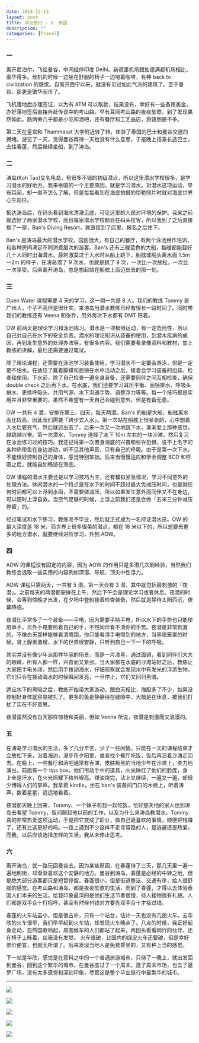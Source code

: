 ```yaml
---
date: 2014-12-13
layout: post
title: 毕业旅行 - 3. 泰国
description: ""
categories: [Travel]
---
```


### 一

离开尼泊尔，飞往曼谷，中间经停印度 Delhi。新德里机场跟加德满都机场相比，豪华得多。候机的时候一边坐在舒服的椅子一边喝着咖啡，有种 back to civilization 的感觉。自离开西宁以来，就没有见过如此气派的建筑了。至于曼谷，那更是繁华闹市了。

飞机落地后办理签证，以为有 ATM 可以取款，结果没有，幸好有一些备用美金，办好落地签后直接奔赴传说中的考山路。早有耳闻考山路的夜夜笙歌，到了发现果然如此。路两旁几乎都是小吃和酒吧，还有餐厅和工艺品店，旅馆倒是不多。

第二天在皇宫和 Thammasat 大学附近转了转，体验了泰国的巴士和曼谷交通的拥堵。游览了一天，觉得曼谷再待一天也没有什么意思，于是晚上搭乘长途巴士，去往春蓬，然后继续坐船，到了涛岛。

### 二

涛岛(Koh Tao)又名龟岛，有很多不错的初级潜点，所以这里潜水学校很多，是学习潜水的好地方。我来泰国的一个主要原因，就是学习潜水。对潜水这项运动，早有耳闻，却一直不怎么了解，但是每每看到在海底拍摄的惊艳照片时就对海底世界心生向往。

抵达涛岛后，在码头看到海水清澈见底，可见这里的人民对环境的保护。我来之前就选好了两家潜水学校，而且每家潜水学校都会在码头拉客，所以我到了之后直接挑了一家，Ban's Diving Resort，就直接到了店里，报名之后住下。

Ban's 是涛岛最大的潜水学校，园区很大，有自己的餐厅，有两个泳池用作培训，和各种房间满足不同消费层次的游客。Ban's 还有三艘蓝色的大船，每艘都能载好几十人同时出海潜水。最刺激莫过于入水时从船上跳下，船舷或船头离水面 1.5m—2m 的样子，在涛岛潜了 9 次水，也就是跳了 9 次，一次比一次放松，一次比一次享受。后来离开涛岛，总是想起站在船舷上面迈出去的那一刻。

### 三

Open Water 课程需要 4 天的学习，这一期一共是 8 人。我们的教练 Tommy 是广州人，个子不高但是很壮实，来涛岛当潜水教练已经有很长一段时间了。同时带我们的教练还有 Veena 和张乔，另外每次下水都有 DMT 陪着。

OW 前两天是理论学习和泳池练习。潜水是一项极限运动，有一定危险性，所以自己对自己在水下的安全负责。潜水的理论知识从装备的使用，到潜水疾病的成因，再到发生意外的处理办法等，有很多内容。我们需要看录像资料和教材，加上教练的讲解，最后还需要通过笔试。

除了理论课程，还需要在泳池学习装备使用。学习潜水不一定要会游泳，但是一定要不怕水。在适应了戴着脚蹼和面镜在水中活动之后，接着会学习装备的组装、检查和使用。下水前，除了自己检查一遍全身装备，还需要同伴之间互相检查，确保 double check 之后再下水。在水底，我们还要学习耳压平衡、面镜排水、呼吸头排水、更换呼吸头、共用气源、水下沟通手势、调整浮力等等。每一个技巧都是实用并且非常重要的，虽然不希望有一天自己会碰到意外，但是有备无患。

OW 一共有 4 潜，安排在第三、四天，每天两潜。Ban's 的船是大船，船舷离水面比较高，因此我们需要「跨步式入水」。第一次站在船舷上很紧张的，心中想着入水后要充气，然后就迈出去了。后来一次又一次地跳下水，渐渐爱上那种感觉，越跳越兴奋。第一次潜水，Tommy 选择了水下 10m 左右的一块沙滩，然后复习在泳池练习过的技巧。我还记得第一次置身海底的兴奋和些许恐惧，说不上名字的各种热带鱼在身边游动，听不见其他声音，只有自己的呼吸。由于是第一次下水，不能很好控制自己的身体，感觉特别笨拙。后来当慢慢适应和学会调整 BCD 和呼吸之后，就能自如畅游在海底。

OW 课程的潜水主要还是以学习技巧为主，还有模拟紧急情况，学习不同意外的处理方法。休闲潜水的一个特点是在水下的时间不超过最大免减压时间，也是就任何时间都可以上浮到水面，不需要做减压，所以如果发生意外而同伴又不在身边，可以随时上浮自救。当空气足够的时候，上浮之前我们还是会做「五米三分钟减压停留」的。

经过笔试和水下练习，教练准予毕业，然后就正式成为一名持证潜水员。OW 的最大深度是 18 米，而世界上很多很美的潜点，都在 18 米以下的，所以想要去更多的地方潜水，就要继续进阶学习，升到 AOW。

### 四

AOW 的课程没有固定的内容，因为 AOW 的作用只是多潜几次刷经验，当然我们教练会选取一些实用的内容例如深潜、导航、顶尖中性浮力。

AOW 课程只需两天，一共有 5 潜。第一天会有 3 潜，其中就包括最刺激的「夜潜」。之前每天的两潜都安排在上午，然后下午会是理论学习或者休息。夜潜的时候，会等到傍晚才出发，在夕阳中登船接着检查装备，然后就是静待太阳西沉，夜幕降临。

夜潜比平常多了一个装备——手电，因为需要手持手电，所以水下的手势也只能使用单手，另外手电要照着自己的手，不然同伴看不清你的手势。夜潜是非常刺激的，不像白天那样能够看清周围，你只能看清手电照到的地方，当黑暗笼罩的时候，肾上腺素激增，水下的世界很安静，只听到自己一下一下的呼吸。

其实并没有像少年派那样华丽的场景，而是一片漆黑，通过面镜，看到同伴们大大的眼睛，所有人都一样，兴奋而又紧张。当大家都在水底的沙滩站好之后，教练让大家把手电关闭，然后用手拨动海水，仔细观察就会发现水中有发光的浮游生物，它们只会在拨动海水的时候瞬间发亮，一旦停止，它们又回归黑暗。

适应水下的黑暗之后，教练开始带大家游动。跟白天相比，海胆多了不少，如果没控制好身体就容易被扎了。更多的鱼是静静待在缝隙中，大概是在休息，被我们打扰了实在不好意思。

夜潜虽然没有白天那样惊艳和美丽，但如 Veena 所说，夜潜是刺激而又浪漫的。


### 五

在涛岛学习潜水的生活，多了几分辛苦，少了一些闲情。只能在一天的课程结束才会放松下来，沿着海边，漫步在夕阳里，或者找个餐厅吃饭，饭后再沿着沙滩走回去。在晚上，一些餐厅和酒吧通常有表演，皮肤黝黑的当地少年在沙滩上，卖力地演出，前面有一个 tips box，他们甩动手中的道具，火光映红了他们的脸庞，身上全是汗水，在火光照耀下格外锃亮。煤油烧完，沾上又继续，一遍又一遍，却很少博得人们的掌声。我拿着 kindle，坐在 ban's 装备间门口的木梯上，听着涛声，数着星星，远远地看着。

夜潜那天晚上回来，Tommy、一个妹子和我一起吃饭，恰好那天他的家人也到涛岛去看望 Tommy，饭间聊起他以前的工作，以及为什么来涛岛教潜水。Tommy 真的非常热爱这项运动，于是把它变成了职业，做自己最喜欢的事情，顺便把钱赚了，还有比这更好的吗。一路上遇到不少这样不走寻常路的人，是逃避还是热爱，而我，以后应该选择怎样的生活，我从未停止思考。 

### 六

离开涛岛，就一路玩回曼谷去。因为某些原因，在春蓬待了三天，那几天里一遍一遍地刷街，却渐渐喜欢这个安静的地方。曼谷到涛岛，春蓬是必经的中转之地，但是绝大部分游客都只是短暂停留。春蓬很小，但是街道整洁、交通有序，给人很舒服的感觉。在考山路和涛岛，都是夜夜笙歌的生活，而到了春蓬，才得以去体验泰国人们本来的生活。给我印象最深的是他们生活节奏很慢，待人接物很有礼貌。人们都是双手合十打招呼，甚至有时候付钱对方要先双手合十才接过钱。

春蓬的火车站虽小，但是很古朴，只有一个站台，估计一天也没有几趟火车。去华欣的火车很早，我们早早赶到火车站，却发现火车晚点了。八点的时候，我正好起身走动，忽然国歌响起，周围候车的人们都站了起来，再回头看看同行的伙伴，还在椅子上眯着，丝毫没有发觉。
火车很破，比国内的绿皮火车还要破，但是幸好票价便宜，也就无所谓了。后来发现当地人是免费乘坐的，又有种上当的感觉。

下一站是华欣，感觉是在意料之中的一个普通旅游城市，只待了一晚上，就出发回到曼谷，回到这个繁华的城市。在曼谷度过了一个周末，逛了周末市场，也去了暹罗广场，没有太多感觉和深刻印象，尽管这是整个毕业旅行中最繁华的城市。

- - - 

![](https://raw.githubusercontent.com/liamchzh/pictures/master/IMG_3040.JPG)

![](https://raw.githubusercontent.com/liamchzh/pictures/master/IMG_3031.JPG)

![](https://raw.githubusercontent.com/liamchzh/pictures/master/IMG_3064.JPG)

![](https://raw.githubusercontent.com/liamchzh/pictures/master/IMG_3052.jpg)

![](https://raw.githubusercontent.com/liamchzh/pictures/master/IMG_3105.JPG)
